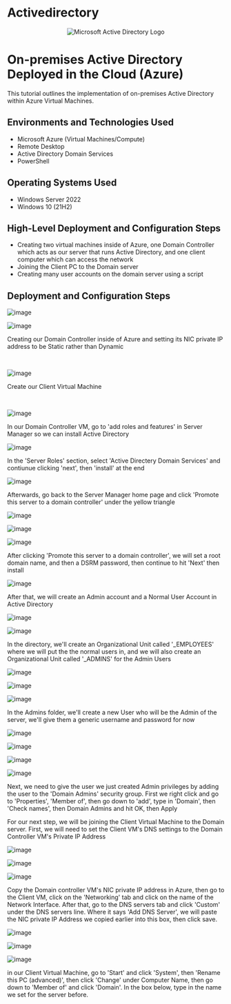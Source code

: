 # Activedirectory

<p align="center">
<img src="https://i.imgur.com/pU5A58S.png" alt="Microsoft Active Directory Logo"/>
</p>

<h1>On-premises Active Directory Deployed in the Cloud (Azure)</h1>
This tutorial outlines the implementation of on-premises Active Directory within Azure Virtual Machines.<br />


<h2>Environments and Technologies Used</h2>

- Microsoft Azure (Virtual Machines/Compute)
- Remote Desktop
- Active Directory Domain Services
- PowerShell

<h2>Operating Systems Used </h2>

- Windows Server 2022
- Windows 10 (21H2)

<h2>High-Level Deployment and Configuration Steps</h2>

- Creating two virtual machines inside of Azure, one Domain Controller which acts as our server that runs Active Directory, and one client computer which can access the network
- Joining the Client PC to the Domain server
- Creating many user accounts on the domain server using a script

<h2>Deployment and Configuration Steps</h2>


![image](https://github.com/chrisfortuno/Activedirectory/assets/149267076/a164bea5-6655-458e-b355-d4a37959a707)

![image](https://github.com/chrisfortuno/Activedirectory/assets/149267076/8c0d1c47-3eab-4770-8335-486488a04336)

</p>
<p>
Creating our Domain Controller inside of Azure and setting its NIC private IP address to be Static rather than Dynamic 
</p>
<br />




![image](https://github.com/chrisfortuno/Activedirectory/assets/149267076/6019eb32-9b40-4b1b-9dc4-dd1678853992)

</p>
<p>
Create our Client Virtual Machine 
</p>
<br />

![image](https://github.com/chrisfortuno/Activedirectory/assets/149267076/3bfdfe5f-64b5-407d-88f2-ff254a437a59)

In our Domain Controller VM, go to 'add roles and features' in Server Manager so we can install Active Directory

![image](https://github.com/chrisfortuno/Activedirectory/assets/149267076/50fc7695-1b26-459c-aa5c-6478cece4f67)

In the 'Server Roles' section, select 'Active Directery Domain Services' and contiunue clicking 'next', then 'install' at the end

![image](https://github.com/chrisfortuno/Activedirectory/assets/149267076/31f44292-d75f-4e5d-a1a6-57c1a5b8afee)

Afterwards, go back to the Server Manager home page and click 'Promote this server to a domain controller' under the yellow triangle

![image](https://github.com/chrisfortuno/Activedirectory/assets/149267076/b9036873-36cb-474e-a4ce-0c2882839dab)

![image](https://github.com/chrisfortuno/Activedirectory/assets/149267076/fe719cb4-641d-4726-9eb7-9b47fb3418a8)

![image](https://github.com/chrisfortuno/Activedirectory/assets/149267076/0285fba1-7cc6-4959-9e81-e3cda46f5834)


After clicking 'Promote this server to a domain controller', we will set a root domain name, and then a DSRM password, then continue to hit 'Next' then install

![image](https://github.com/chrisfortuno/Activedirectory/assets/149267076/eeb6b7a6-4b0b-4c3c-b9c6-f96cc7025f3c)

After that, we will create an Admin account and a Normal User Account in Active Directory 

![image](https://github.com/chrisfortuno/Activedirectory/assets/149267076/ef3ad27b-2e58-4348-866f-f72cdf7c85db)

![image](https://github.com/chrisfortuno/Activedirectory/assets/149267076/7842fd34-90c8-485c-bb7d-e342105c26a5)


In the directory, we'll create an Organizational Unit called '_EMPLOYEES' where we will put the the normal users in, and we will also create an Organizational Unit called '_ADMINS' for the Admin Users

![image](https://github.com/chrisfortuno/Activedirectory/assets/149267076/0c516e17-88d0-4092-b6af-37fd0f96cc4a)

![image](https://github.com/chrisfortuno/Activedirectory/assets/149267076/21f846d0-00b9-459d-938c-783de0a22adf)

![image](https://github.com/chrisfortuno/Activedirectory/assets/149267076/63eee163-7ecd-439d-87d7-8330b56d951a)



In the Admins folder, we'll create a new User who will be the Admin of the server, we'll give them a generic username and password for now

![image](https://github.com/chrisfortuno/Activedirectory/assets/149267076/e80a278b-13d0-4b9d-9672-b4534a650162)

![image](https://github.com/chrisfortuno/Activedirectory/assets/149267076/800e9a26-1831-4d22-a0df-670caa028b4c)

![image](https://github.com/chrisfortuno/Activedirectory/assets/149267076/c9a1a9eb-b09f-4597-95fc-6993c80a30b4)

![image](https://github.com/chrisfortuno/Activedirectory/assets/149267076/b259dacd-de9a-41ab-b2eb-263de4a49f3e)


Next, we need to give the user we just created Admin privileges by adding the user to the 'Domain Admins' security group. First we right click and go to 'Properties', 'Member of', then go down to 'add', type in 'Domain', then 'Check names', then Domain Admins and hit OK, then Apply

For our next step, we will be joining the Client Virtual Machine to the Domain server. First, we will need to set the Client VM's DNS settings to the Domain Controller VM's Private IP Address

![image](https://github.com/chrisfortuno/Activedirectory/assets/149267076/a5985bbe-5e5e-49ed-bd9b-2b690e54d5f6)

![image](https://github.com/chrisfortuno/Activedirectory/assets/149267076/4a183721-9d27-48be-b8c4-1efd495d820b)

![image](https://github.com/chrisfortuno/Activedirectory/assets/149267076/8d9209b2-5c96-406a-81eb-27a687258d29)



Copy the Domain controller VM's NIC private IP address in Azure, then go to the Client VM, click on the 'Networking' tab and click on the name of the Network Interface. After that, go to the DNS servers tab and click 'Custom' under the DNS servers line. Where it says 'Add DNS Server', we will paste the NIC private IP Address we copied earlier into this box, then click save.


![image](https://github.com/chrisfortuno/Activedirectory/assets/149267076/c547f778-1cf8-45f8-9a89-f5ebe9d952c9)

![image](https://github.com/chrisfortuno/Activedirectory/assets/149267076/8f933003-6072-4429-ba4c-2d6c809186ec)

![image](https://github.com/chrisfortuno/Activedirectory/assets/149267076/0639dc40-1330-4281-87cf-00297387bf77)



in our Client Virtual Machine, go to 'Start' and click 'System', then 'Rename this PC (advanced)', then click 'Change' under Computer Name, then go down to 'Member of' and click 'Domain'. In the box below, type in the name we set for the server before.


















